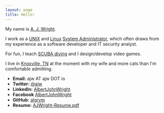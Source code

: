 ```yaml
---
layout: page
title: Hello!
---
```

My name is [A. J. Wright](http://ajw.io).

I work as a [UNIX](https://en.wikipedia.org/wiki/Unix) and [Linux](https://en.wikipedia.org/?title=Linux) [System Administrator](https://en.wikipedia.org/?title=System_administrator), which often draws from my experience as a software developer and IT security analyst.  

For fun, I teach [SCUBA diving](https://www.facebook.com/donsscubaminions) and I design/develop video games.

I live in [Knoxville, TN](https://en.wikipedia.org/wiki/Knoxville,_Tennessee) at the moment with my wife and more cats than I'm comfortable admitting.

- __Email:__ ajw AT ajw DOT io
- __Twitter:__ [@ajw](https://twitter.com/ajw)
- __LinkedIn:__ [AlbertJohnWright](https://linkedin.com/in/albertjohnwright)
- __Facebook__ [AlbertJohnWright](https://facebook.com/albertjohnwright)
- __GitHub:__ [algrym](https://github.com/algrym)
- __Resume:__ [AJWright-Resume.pdf](AJWright-Resume.pdf)

